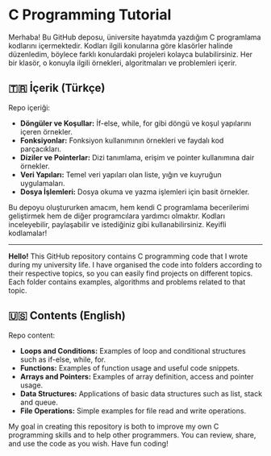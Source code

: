 # C Programming Tutorial

Merhaba! Bu GitHub deposu, üniversite hayatımda yazdığım C programlama kodlarını içermektedir. Kodları ilgili konularına göre klasörler halinde düzenledim, böylece farklı konulardaki projeleri kolayca bulabilirsiniz. Her bir klasör, o konuyla ilgili örnekleri, algoritmaları ve problemleri içerir.

## 🇹🇷 İçerik (Türkçe)

Repo içeriği:

- **Döngüler ve Koşullar:** İf-else, while, for gibi döngü ve koşul yapılarını içeren örnekler.
- **Fonksiyonlar:** Fonksiyon kullanımının örnekleri ve faydalı kod parçacıkları.
- **Diziler ve Pointerlar:** Dizi tanımlama, erişim ve pointer kullanımına dair örnekler.
- **Veri Yapıları:** Temel veri yapıları olan liste, yığın ve kuyruğun uygulamaları.
- **Dosya İşlemleri:** Dosya okuma ve yazma işlemleri için basit örnekler.

Bu depoyu oluştururken amacım, hem kendi C programlama becerilerimi geliştirmek hem de diğer programcılara yardımcı olmaktır. Kodları inceleyebilir, paylaşabilir ve istediğiniz gibi kullanabilirsiniz. Keyifli kodlamalar!

---

**Hello!** This GitHub repository contains C programming code that I wrote during my university life. I have organised the code into folders according to their respective topics, so you can easily find projects on different topics. Each folder contains examples, algorithms and problems related to that topic.

## 🇺🇸 Contents (English)

Repo content:

- **Loops and Conditions:** Examples of loop and conditional structures such as if-else, while, for.
- **Functions:** Examples of function usage and useful code snippets.
- **Arrays and Pointers:** Examples of array definition, access and pointer usage.
- **Data Structures:** Applications of basic data structures such as list, stack and queue.
- **File Operations:** Simple examples for file read and write operations.

My goal in creating this repository is both to improve my own C programming skills and to help other programmers. You can review, share, and use the code as you wish. Have fun coding!

